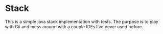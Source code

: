 Stack
=========

This is a simple java stack implementation with tests. The purpose is to play with Git and mess around with a couple IDEs I've never used before.